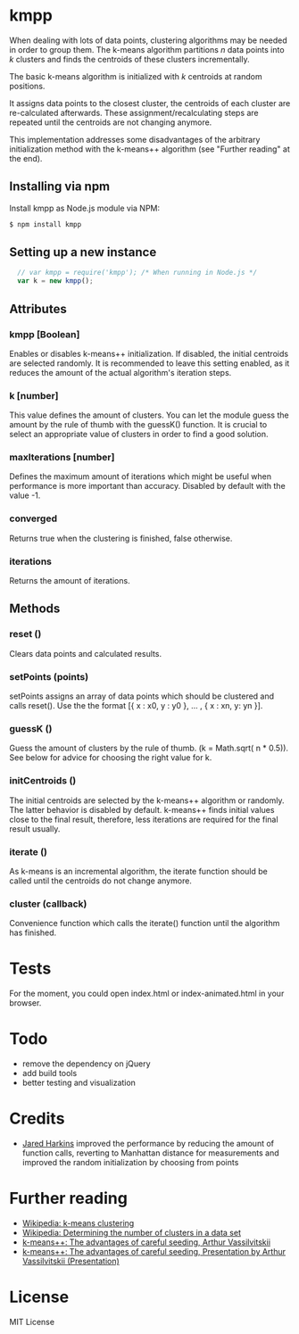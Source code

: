 kmpp
====

When dealing with lots of data points, clustering algorithms may be needed in
order to group them. The k-means algorithm partitions _n_ data points into
_k_ clusters and finds the centroids of these clusters incrementally.

The basic k-means algorithm is initialized with _k_ centroids at random
positions.

It assigns data points to the closest cluster, the centroids of each
cluster are re-calculated afterwards. These assignment/recalculating steps are
repeated until the centroids are not changing anymore.

This implementation addresses some disadvantages of the arbitrary
initialization method with the k-means++ algorithm (see "Further reading" at the
end).

## Installing via npm

Install kmpp as Node.js module via NPM:
````bash
$ npm install kmpp
````

## Setting up a new instance

````js
  // var kmpp = require('kmpp'); /* When running in Node.js */
  var k = new kmpp();
````

## Attributes

### kmpp [Boolean]

Enables or disables k-means++ initialization. If disabled, the initial
centroids are selected randomly. It is recommended to leave this setting
enabled, as it reduces the amount of the actual algorithm's iteration steps.

### k [number]

This value defines the amount of clusters. You can let the module guess the
amount by the rule of thumb with the guessK() function. It is crucial to select
an appropriate value of clusters in order to find a good solution.

### maxIterations [number]

Defines the maximum amount of iterations which might be useful when performance
is more important than accuracy. Disabled by default with the value -1.

### converged

Returns true when the clustering is finished, false otherwise.

### iterations

Returns the amount of iterations.

## Methods

### reset ()

Clears data points and calculated results.

### setPoints (points)

setPoints assigns an array of data points which should be clustered and calls
reset(). Use the the format [{ x : x0, y : y0 }, ... , { x : xn, y: yn }].

### guessK ()

Guess the amount of clusters by the rule of thumb. (k = Math.sqrt( n * 0.5)).
See below for advice for choosing the right value for k.

### initCentroids ()

The initial centroids are selected by the k-means++ algorithm or randomly. The
latter behavior is disabled by default. k-means++ finds initial values close to
the final result, therefore, less iterations are required for the final result
usually.

### iterate ()

As k-means is an incremental algorithm, the iterate function should be called
until the centroids do not change anymore.

### cluster (callback)

Convenience function which calls the iterate() function until the algorithm has
finished.

# Tests

For the moment, you could open index.html or index-animated.html in your
browser.

# Todo

  * remove the dependency on jQuery
  * add build tools
  * better testing and visualization

# Credits

* [Jared Harkins](https://github.com/hDeraj) improved the performance by
  reducing the amount of function calls, reverting to Manhattan distance
  for measurements and improved the random initialization by choosing from
  points

# Further reading

* [Wikipedia: k-means clustering](https://en.wikipedia.org/wiki/K-means_clustering)
* [Wikipedia: Determining the number of clusters in a data set](https://en.wikipedia.org/wiki/Determining_the_number_of_clusters_in_a_data_set)
* [k-means++: The advantages of careful seeding, Arthur Vassilvitskii](http://ilpubs.stanford.edu:8090/778/1/2006-13.pdf)
* [k-means++: The advantages of careful seeding, Presentation by Arthur Vassilvitskii (Presentation)](http://theory.stanford.edu/~sergei/slides/BATS-Means.pdf)

# License

MIT License
